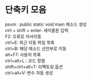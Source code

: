 # 단축키 모음
psvm : public static void main 메소드 생성  
ctrl + shift + enter: 세미콜론 입력   
F2: 오류로 커서이동    
ctrl+E: 최근 이동 파일 목록  
ctrl+B: 해당 메소드 선언부로 이동  
alt+F7: 사용처 목록  
ctrl+alt+L : 코드 정렬  
shift+ctrl+alt+T: 리팩토링 옵션  
ctrl+alt+V: 변수 자동 생성
